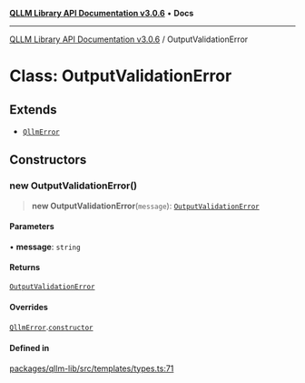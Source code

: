 [**QLLM Library API Documentation v3.0.6**](../README.md) • **Docs**

***

[QLLM Library API Documentation v3.0.6](../globals.md) / OutputValidationError

# Class: OutputValidationError

## Extends

- [`QllmError`](QllmError.md)

## Constructors

### new OutputValidationError()

> **new OutputValidationError**(`message`): [`OutputValidationError`](OutputValidationError.md)

#### Parameters

• **message**: `string`

#### Returns

[`OutputValidationError`](OutputValidationError.md)

#### Overrides

[`QllmError`](QllmError.md).[`constructor`](QllmError.md#constructors)

#### Defined in

[packages/qllm-lib/src/templates/types.ts:71](https://github.com/quantalogic/qllm/blob/b15a3aa4af263bce36ea091a0f29bf1255b95497/packages/qllm-lib/src/templates/types.ts#L71)
